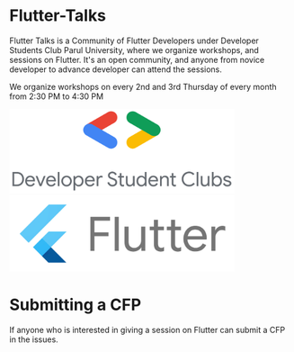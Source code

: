 # Flutter-Talks

Flutter Talks is a Community of Flutter Developers under Developer Students Club Parul University, where we organize workshops, and sessions on Flutter. It's an open community, and anyone from novice developer to advance developer can attend the sessions.

We organize workshops on every 2nd and 3rd Thursday of every month from 2:30 PM to 4:30 PM


<img src="./img/dsc-vertical-poster.png" width="400">     <img src="./img/flutter.jpg" width="400">



# Submitting a CFP

If anyone who is interested in giving a session on Flutter can submit a CFP in the issues.
